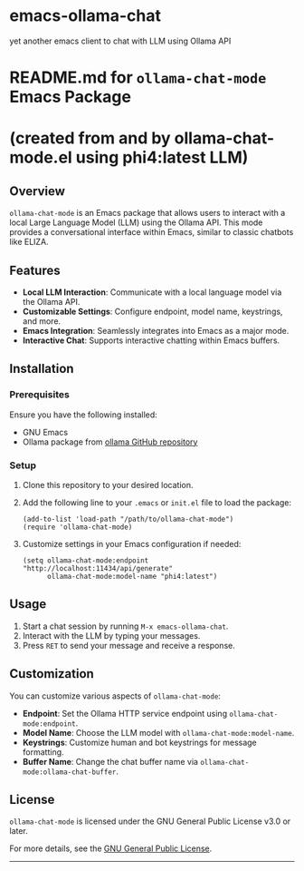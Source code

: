 # emacs-ollama-chat
yet another emacs client to chat with LLM using Ollama API
# README.md for `ollama-chat-mode` Emacs Package
# (created from and by ollama-chat-mode.el using phi4:latest LLM)

## Overview

`ollama-chat-mode` is an Emacs package that allows users to interact with a local Large Language Model (LLM) using the Ollama API. This mode provides a conversational interface within Emacs, similar to classic chatbots like ELIZA.

## Features

- **Local LLM Interaction**: Communicate with a local language model via the Ollama API.
- **Customizable Settings**: Configure endpoint, model name, keystrings, and more.
- **Emacs Integration**: Seamlessly integrates into Emacs as a major mode.
- **Interactive Chat**: Supports interactive chatting within Emacs buffers.

## Installation

### Prerequisites

Ensure you have the following installed:

- GNU Emacs
- Ollama package from [ollama GitHub repository](http://github.com/zweifisch/ollama)

### Setup

1. Clone this repository to your desired location.
2. Add the following line to your `.emacs` or `init.el` file to load the package:

   ```elisp
   (add-to-list 'load-path "/path/to/ollama-chat-mode")
   (require 'ollama-chat-mode)
   ```

3. Customize settings in your Emacs configuration if needed:

   ```elisp
   (setq ollama-chat-mode:endpoint "http://localhost:11434/api/generate"
         ollama-chat-mode:model-name "phi4:latest")
   ```

## Usage

1. Start a chat session by running `M-x emacs-ollama-chat`.
2. Interact with the LLM by typing your messages.
3. Press `RET` to send your message and receive a response.

## Customization

You can customize various aspects of `ollama-chat-mode`:

- **Endpoint**: Set the Ollama HTTP service endpoint using `ollama-chat-mode:endpoint`.
- **Model Name**: Choose the LLM model with `ollama-chat-mode:model-name`.
- **Keystrings**: Customize human and bot keystrings for message formatting.
- **Buffer Name**: Change the chat buffer name via `ollama-chat-mode:ollama-chat-buffer`.

## License

`ollama-chat-mode` is licensed under the GNU General Public License v3.0 or later.

For more details, see the [GNU General Public License](https://www.gnu.org/licenses/).

---

